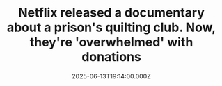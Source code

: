 ---
title: "Netflix released a documentary about a prison's quilting club. Now, they're 'overwhelmed' with donations"
date: 2025-06-13T19:14:00.000Z
category: Human Kindness
externalLink: "https://www.goodgoodgood.co/articles/the-quilters-netflix-documentary"
image: ""
excerpt: "“The Quilters” highlights a restorative justice program in a Missouri men’s prison where participants sew quilts to be donated to foster children.…"
---